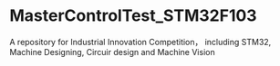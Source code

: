 # MasterControlTest_STM32F103
A repository for Industrial Innovation Competition， including STM32, Machine Designing, Circuir design and Machine Vision 
